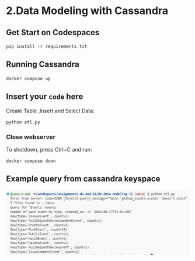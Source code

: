 # 2.Data Modeling with Cassandra

## Get Start on Codespaces

`````````````````````````````````````````````
pip install -r requirements.txt
`````````````````````````````````````````````


## Running Cassandra

`````````````````````````````````````````````
docker compose up
`````````````````````````````````````````````

## Insert your `code` here

Create Table ,Insert and Select Data:
`````````````````````````````````````````````
python etl.py
`````````````````````````````````````````````

### Close webserver

To shutdown, press Ctrl+C and run: 
`````````````````````````````````````````````
docker compose down
`````````````````````````````````````````````


## Example query from cassandra keyspace


![](https://github.com/yana-a-pak/Assignments-dw-and-bi/blob/main/02-data-modeling-ii/query%20with%20cassandra.JPG)